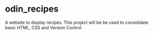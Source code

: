 # odin_recipes
A website to display recipes. This project will be be used to consolidate basic HTML, CSS and Version Control.
